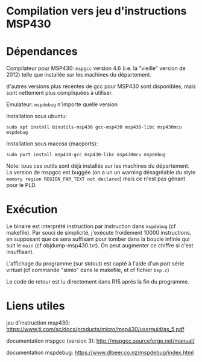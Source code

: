 Compilation vers jeu d'instructions MSP430
==========================================

# Dépendances

Compilateur pour MSP430: `mspgcc` 
   version 4.6 (i.e. la "vieille" version de 2012) telle que installée sur les machines du département.

   d'autres versions plus récentes de gcc pour MSP430 sont disponibles, mais sont nettement plus compliquées à utiliser.

Émulateur: `mspdebug`
    n'importe quelle version


Installation sous ubuntu:

    sudo apt install binutils-msp430 gcc-msp430 msp430-libc msp430mcu mspdebug

Installation sous macosx (macports): 

    sudo port install msp430-gcc msp430-libc msp430mcu mspdebug

Note: tous ces outils sont déjà installés sur les machines du département. La version de mspgcc est buggée (on a un un warning désagréable du style `memory region REGION_FAR_TEXT not declared`) mais ce n'est pas gênant pour le PLD.


# Exécution

Le binaire est interprété instruction par instruction dans `mspdebug` (cf makefile). Par souci de simplicité, j'exécute froidement 10000 instructions, en supposant que ce sera suffisant pour tomber dans la boucle infinie qui suit le `main` (cf objdump-msp430.txt). On peut augmenter ce chiffre si c'est insuffisant.

L'affichage du programme (sur stdout) est capté à l'aide d'un port série virtuel (cf commande "simio" dans le makefile, et cf fichier `bsp.c`)

Le code de retour est lu directement dans R15 après la fin du programme.

# Liens utiles

jeu d'instruction msp430: 
https://www.ti.com/sc/docs/products/micro/msp430/userguid/as_5.pdf

documentation mspgcc (version 3):
http://mspgcc.sourceforge.net/manual/

documentation mspdebug:
https://www.dlbeer.co.nz/mspdebug/index.html
